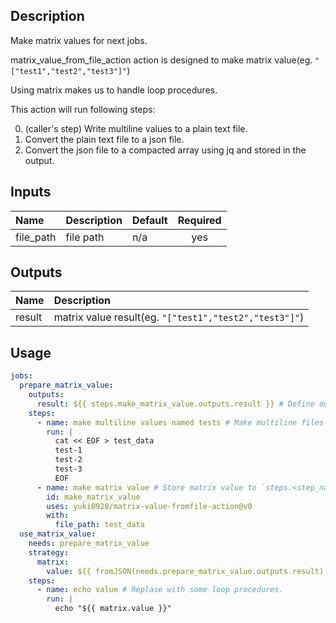 

<!-- actdocs start -->

## Description

Make matrix values for next jobs.

matrix_value_from_file_action action is designed to make matrix value(eg. `"["test1","test2","test3"]"`)

Using matrix makes us to handle loop procedures.

This action will run following steps:

0. (caller's step) Write multiline values to a plain text file.
1. Convert the plain text file to a json file.
2. Convert the json file to a compacted array using jq and stored in the output.

## Inputs

| Name | Description | Default | Required |
| :--- | :---------- | :------ | :------: |
| file_path | file path | n/a | yes |

## Outputs

| Name | Description |
| :--- | :---------- |
| result | matrix value result(eg. `"["test1","test2","test3"]"`) |

<!-- actdocs end -->

## Usage

  ```yaml
  jobs:
    prepare_matrix_value:
      outputs:
        result: ${{ steps.make_matrix_value.outputs.result }} # Define outputs to next jobs.
      steps:
        - name: make multiline values named tests # Make multiline files for loop procedure.
          run: |
            cat << EOF > test_data
            test-1
            test-2
            test-3
            EOF
        - name: make matrix value # Store matrix value to `steps.<step_name>.<id>.result`.
          id: make_matrix_value
          uses: yuki0920/matrix-value-fromfile-action@v0
          with:
            file_path: test_data
    use_matrix_value:
      needs: prepare_matrix_value
      strategy:
        matrix:
          value: ${{ fromJSON(needs.prepare_matrix_value.outputs.result) }} # Use matrix value.
      steps:
        - name: echo value # Replase with some loop procedures.
          run: |
            echo "${{ matrix.value }}"
  ```
